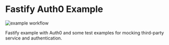 # Fastify Auth0 Example

![example workflow](https://github.com/haalto/fastify-auth0-example/actions/workflows/ci.yaml/badge.svg)

Fastify example with Auth0 and some test examples for mocking third-party service and authentication.
